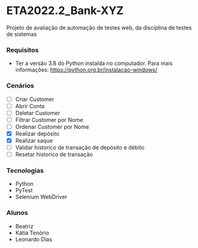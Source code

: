 # ETA2022.2_Bank-XYZ
Projeto de avaliação de automação de testes web, da disciplina de testes de sistemas

### Requisitos
- Ter a versão 3.8 do Python instalda no computador. Para mais informações: https://python.org.br/instalacao-windows/

### Cenários
- [ ] Criar Customer
- [ ] Abrir Conta 
- [ ] Deletar Customer 
- [ ] Filtrar Customer por Nome
- [ ] Ordenar Customer por Nome
- [X] Realizar depósito
- [X] Realizar saque
- [ ] Validar historico de transação de depósito e débito
- [ ] Resetar historico de transação

### Tecnologias
- Python 
- PyTest
- Selenium WebDriver

### Alunos
- Beatriz
- Kátia Tenório
- Leonardo Dias
